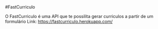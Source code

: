 #FastCurriculo

O FastCurriculo é uma API que te possilita gerar curriculos a partir de um formulário
Link: https://fastcurriculo.herokuapp.com/